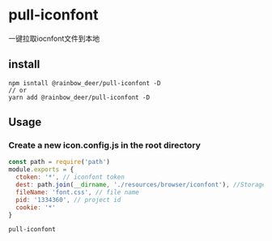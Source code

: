 # pull-iconfont
一键拉取iocnfont文件到本地

## install

```shell
npm isntall @rainbow_deer/pull-iconfont -D
// or
yarn add @rainbow_deer/pull-iconfont -D
```

## Usage

### Create a new icon.config.js in the root directory
```js
const path = require('path')
module.exports = {
  ctoken: '*', // iconfont token
  dest: path.join(__dirname, './resources/browser/iconfont'), //Storage path
  fileName: 'font.css', // file name
  pid: '1334360', // project id
  cookie: '*'
}
```
```shell
pull-iconfont
```


